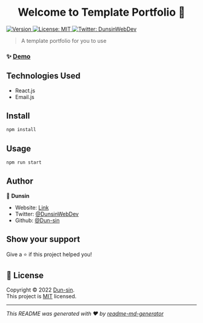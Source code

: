 <h1 align="center">Welcome to Template Portfolio 👋</h1>
<p>
  <a href="https://www.npmjs.com/package/Template Portfolio" target="_blank">
    <img alt="Version" src="https://img.shields.io/npm/v/Template Portfolio.svg">
  </a>
  <a href="https://github.com/Dun-sin/template-portfolio/blob/main/LICENSE" target="_blank">
    <img alt="License: MIT" src="https://img.shields.io/badge/License-MIT-yellow.svg" />
  </a>
  <a href="https://twitter.com/DunsinWebDev" target="_blank">
    <img alt="Twitter: DunsinWebDev" src="https://img.shields.io/twitter/follow/DunsinWebDev.svg?style=social" />
  </a>
</p>

> A template portfolio for you to use

### ✨ [Demo](https://portfolio-template-olddunsin.vercel.app/)

## Technologies Used

- React.js
- Email.js

## Install

```sh
npm install
```

## Usage

```sh
npm run start
```

## Author

👤 **Dunsin**

* Website: [Link](dunsin.vercel.app)
* Twitter: [@DunsinWebDev](https://twitter.com/DunsinWebDev)
* Github: [@Dun-sin](https://github.com/Dun-sin)

## Show your support

Give a ⭐️ if this project helped you!

## 📝 License

Copyright © 2022 [Dun-sin](https://github.com/Dun-sin).<br />
This project is [MIT](https://github.com/Dun-sin/template-portfolio/blob/main/LICENSE) licensed.

***
_This README was generated with ❤️ by [readme-md-generator](https://github.com/kefranabg/readme-md-generator)_